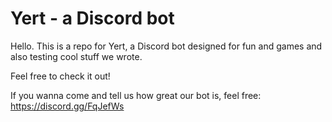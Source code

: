 # Yert - a Discord bot

Hello. This is a repo for Yert, a Discord bot designed for fun and games and also testing cool stuff we wrote.

Feel free to check it out!

If you wanna come and tell us how great our bot is, feel free: https://discord.gg/FqJefWs